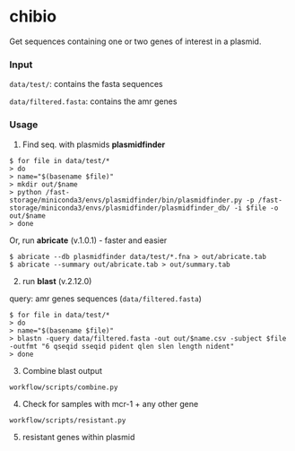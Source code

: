 # chibio
Get sequences containing one or two genes of interest in a plasmid.

### Input

`data/test/`: contains the fasta sequences

`data/filtered.fasta`: contains the amr genes

### Usage

1. Find seq. with plasmids **plasmidfinder**  

```
$ for file in data/test/*
> do
> name="$(basename $file)"
> mkdir out/$name
> python /fast-storage/miniconda3/envs/plasmidfinder/bin/plasmidfinder.py -p /fast-storage/miniconda3/envs/plasmidfinder/plasmidfinder_db/ -i $file -o out/$name
> done
```

Or, run **abricate** (v.1.0.1) - faster and easier

```
$ abricate --db plasmidfinder data/test/*.fna > out/abricate.tab
$ abricate --summary out/abricate.tab > out/summary.tab
```

2. run **blast** (v.2.12.0)

query: amr genes sequences (`data/filtered.fasta`)

```
$ for file in data/test/*
> do
> name="$(basename $file)"
> blastn -query data/filtered.fasta -out out/$name.csv -subject $file -outfmt "6 qseqid sseqid pident qlen slen length nident"
> done
```

3. Combine blast output

`workflow/scripts/combine.py`

4. Check for samples with mcr-1 + any other gene

`workflow/scripts/resistant.py`

5. resistant genes within plasmid 

